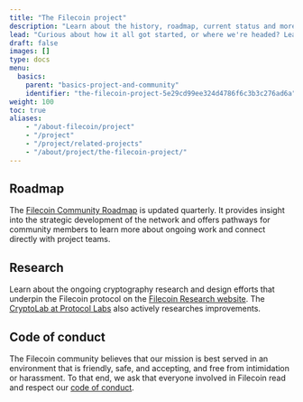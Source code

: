 ```yaml
---
title: "The Filecoin project"
description: "Learn about the history, roadmap, current status and more for Filecoin"
lead: "Curious about how it all got started, or where we're headed? Learn about the history, current state, and future trajectory of the Filecoin project here."
draft: false
images: []
type: docs
menu:
  basics:
    parent: "basics-project-and-community"
    identifier: "the-filecoin-project-5e29cd99ee324d4786f6c3b3c276ad6a"
weight: 100
toc: true
aliases:
    - "/about-filecoin/project"
    - "/project"
    - "/project/related-projects"
    - "/about/project/the-filecoin-project/"
---
```


## Roadmap

The [Filecoin Community Roadmap](https://github.com/filecoin-project/community/discussions/456) is updated quarterly. It provides insight into the strategic development of the network and offers pathways for community members to learn more about ongoing work and connect directly with project teams.

## Research

Learn about the ongoing cryptography research and design efforts that underpin the Filecoin protocol on the [Filecoin Research website](https://github.com/filecoin-project/research). The [CryptoLab at Protocol Labs](https://research.protocol.ai/groups/cryptolab/) also actively researches improvements.

## Code of conduct

The Filecoin community believes that our mission is best served in an environment that is friendly, safe, and accepting, and free from intimidation or harassment. To that end, we ask that everyone involved in Filecoin read and respect our [code of conduct](https://github.com/filecoin-project/community/blob/master/CODE_OF_CONDUCT.md).
